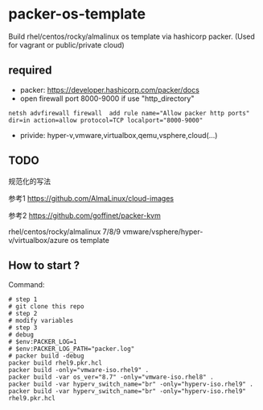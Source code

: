 # packer-os-template
Build rhel/centos/rocky/almalinux os template via hashicorp packer.
(Used for vagrant or public/private cloud)

## required
- packer: https://developer.hashicorp.com/packer/docs
- open firewall port 8000-9000 if use "http_directory"
```shell
netsh advfirewall firewall  add rule name="Allow packer http ports" dir=in action=allow protocol=TCP localport="8000-9000"
```
- privide: hyper-v,vmware,virtualbox,qemu,vsphere,cloud(...)

## TODO

规范化的写法

参考1 https://github.com/AlmaLinux/cloud-images

参考2 https://github.com/goffinet/packer-kvm

rhel/centos/rocky/almalinux 7/8/9 vmware/vsphere/hyper-v/virtualbox/azure os template

## How to start ?
Command: 
```shell
# step 1
# git clone this repo
# step 2
# modify variables
# step 3
# debug
# $env:PACKER_LOG=1
# $env:PACKER_LOG_PATH="packer.log"
# packer build -debug
packer build rhel9.pkr.hcl
packer build -only="vmware-iso.rhel9" .
packer build -var os_ver="8.7" -only="vmware-iso.rhel8" .
packer build -var hyperv_switch_name="br" -only="hyperv-iso.rhel9" .
packer build -var hyperv_switch_name="br" -only="hyperv-iso.rhel9" rhel9.pkr.hcl

```
